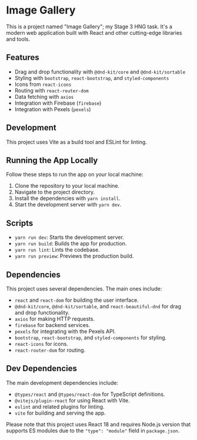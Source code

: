 # Image Gallery

This is a project named "Image Gallery"; my Stage 3 HNG task. It's a modern web application built with React and other cutting-edge libraries and tools.

## Features

- Drag and drop functionality with `@dnd-kit/core` and `@dnd-kit/sortable`
- Styling with `bootstrap`, `react-bootstrap`, and `styled-components`
- Icons from `react-icons`
- Routing with `react-router-dom`
- Data fetching with `axios`
- Integration with Firebase (`firebase`)
- Integration with Pexels (`pexels`)

## Development

This project uses Vite as a build tool and ESLint for linting.

## Running the App Locally

Follow these steps to run the app on your local machine:

1. Clone the repository to your local machine.
2. Navigate to the project directory.
3. Install the dependencies with `yarn install`.
4. Start the development server with `yarn dev`.

## Scripts

- `yarn run dev`: Starts the development server.
- `yarn run build`: Builds the app for production.
- `yarn run lint`: Lints the codebase.
- `yarn run preview`: Previews the production build.

## Dependencies

This project uses several dependencies. The main ones include:

- `react` and `react-dom` for building the user interface.
- `@dnd-kit/core`, `@dnd-kit/sortable`, and `react-beautiful-dnd` for drag and drop functionality.
- `axios` for making HTTP requests.
- `firebase` for backend services.
- `pexels` for integrating with the Pexels API.
- `bootstrap`, `react-bootstrap`, and `styled-components` for styling.
- `react-icons` for icons.
- `react-router-dom` for routing.

## Dev Dependencies

The main development dependencies include:

- `@types/react` and `@types/react-dom` for TypeScript definitions.
- `@vitejs/plugin-react` for using React with Vite.
- `eslint` and related plugins for linting.
- `vite` for building and serving the app.

Please note that this project uses React 18 and requires Node.js version that supports ES modules due to the `"type": "module"` field in `package.json`.
